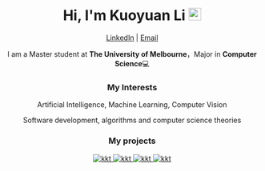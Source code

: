<div align="center">
  
<h1>Hi, I'm Kuoyuan Li <img src="https://media.giphy.com/media/hvRJCLFzcasrR4ia7z/giphy.gif" width="25px"></h1>
  
[LinkedIn](https://www.linkedin.com/in/kuoyuan-li/)  | [Email](kuoyuanl@student.unimelb.edu.au)

I am a Master student at **The University of Melbourne**，Major in **Computer Science**💻

### My Interests

Artificial Intelligence, Machine Learning, Computer Vision

Software development, algorithms and computer science theories
  

### My projects

<a href="https://github.com/Kuoyuan-Li/game-shadow-bounce">
  <img alt="kkt" src="https://github-readme-stats.vercel.app/api/pin/?username=kuoyuan-li&repo=game-shadow-bounce&show_owner=true" />
</a>

<a href="https://github.com/Kuoyuan-Li/game-whist">
  <img alt="kkt" src="https://github-readme-stats.vercel.app/api/pin/?username=kuoyuan-li&repo=game-whist&show_owner=true" />
</a>

<a href="https://github.com/Kuoyuan-Li/pacman-AI">
  <img alt="kkt" src="https://github-readme-stats.vercel.app/api/pin/?username=kuoyuan-li&repo=pacman-AI&show_owner=true" />
</a>

<a href="https://github.com/Kuoyuan-Li/GHSeportfolio">
  <img alt="kkt" src="https://github-readme-stats.vercel.app/api/pin/?username=kuoyuan-li&repo=GHSeportfolio&show_owner=true" />
</a>
  
</div>
<!--
**Kuoyuan-Li/Kuoyuan-Li** is a ✨ _special_ ✨ repository because its `README.md` (this file) appears on your GitHub profile.

Here are some ideas to get you started:

- 🔭 I’m currently working on ...
- 🌱 I’m currently learning ...
- 👯 I’m looking to collaborate on ...
- 🤔 I’m looking for help with ...
- 💬 Ask me about ...
- 📫 How to reach me: ...
- 😄 Pronouns: ...
- ⚡ Fun fact: ...
-->
